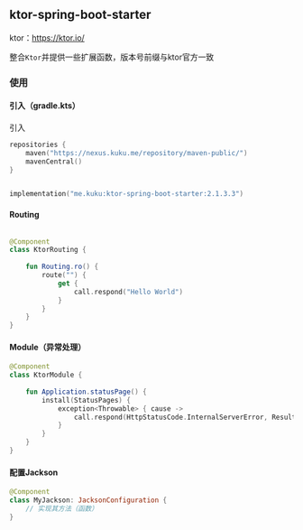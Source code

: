## ktor-spring-boot-starter

ktor：https://ktor.io/

整合`Ktor`并提供一些扩展函数，版本号前缀与ktor官方一致


### 使用

#### 引入（gradle.kts）

引入

```kotlin
repositories {
    maven("https://nexus.kuku.me/repository/maven-public/")
    mavenCentral()
}


implementation("me.kuku:ktor-spring-boot-starter:2.1.3.3")
```

#### Routing

```kotlin

@Component
class KtorRouting {
    
    fun Routing.ro() {
        route("") {
            get {
                call.respond("Hello World")
            }
        }
    }
}

```

#### Module（异常处理）

```kotlin
@Component
class KtorModule {
    
    fun Application.statusPage() {
        install(StatusPages) {
            exception<Throwable> { cause ->
                call.respond(HttpStatusCode.InternalServerError, Result.failure(cause.message ?: "服务器内部错误", null))
            }
        }
    }
}
```

#### 配置Jackson

```kotlin
@Component
class MyJackson: JacksonConfiguration {
    // 实现其方法（函数）
}
```